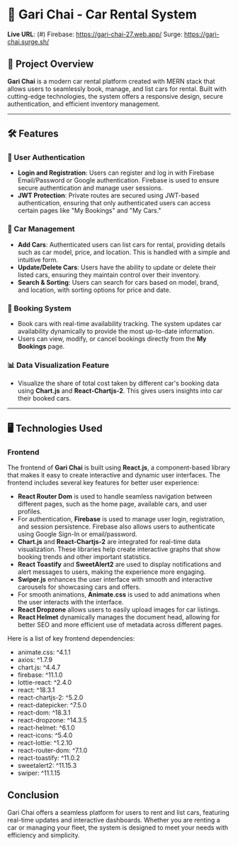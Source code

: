 # 🚗 Gari Chai - Car Rental System

**Live URL**: (#)
Firebase: https://gari-chai-27.web.app/
Surge: https://gari-chai.surge.sh/

## 🌟 Project Overview

**Gari Chai** is a modern car rental platform created with MERN stack that allows users to seamlessly book, manage, and list cars for rental. Built with cutting-edge technologies, the system offers a responsive design, secure authentication, and efficient inventory management.

---

## 🛠️ Features

### 🔑 User Authentication

- **Login and Registration**: Users can register and log in with Firebase Email/Password or Google authentication. Firebase is used to ensure secure authentication and manage user sessions.
- **JWT Protection**: Private routes are secured using JWT-based authentication, ensuring that only authenticated users can access certain pages like "My Bookings" and "My Cars."

### 🚗 Car Management

- **Add Cars**: Authenticated users can list cars for rental, providing details such as car model, price, and location. This is handled with a simple and intuitive form.
- **Update/Delete Cars**: Users have the ability to update or delete their listed cars, ensuring they maintain control over their inventory.
- **Search & Sorting**: Users can search for cars based on model, brand, and location, with sorting options for price and date.

### 📅 Booking System

- Book cars with real-time availability tracking. The system updates car availability dynamically to provide the most up-to-date information.
- Users can view, modify, or cancel bookings directly from the **My Bookings** page.

### 📊 Data Visualization Feature

- Visualize the share of total cost taken by different car's booking data using **Chart.js** and **React-Chartjs-2**. This gives users insights into car their booked cars.

---

## 🖥️ Technologies Used

### Frontend

The frontend of **Gari Chai** is built using **React.js**, a component-based library that makes it easy to create interactive and dynamic user interfaces. The frontend includes several key features for better user experience:

- **React Router Dom** is used to handle seamless navigation between different pages, such as the home page, available cars, and user profiles.
- For authentication, **Firebase** is used to manage user login, registration, and session persistence. Firebase also allows users to authenticate using Google Sign-In or email/password.
- **Chart.js** and **React-Chartjs-2** are integrated for real-time data visualization. These libraries help create interactive graphs that show booking trends and other important statistics.
- **React Toastify** and **SweetAlert2** are used to display notifications and alert messages to users, making the experience more engaging.
- **Swiper.js** enhances the user interface with smooth and interactive carousels for showcasing cars and offers.
- For smooth animations, **Animate.css** is used to add animations when the user interacts with the interface.
- **React Dropzone** allows users to easily upload images for car listings.
- **React Helmet** dynamically manages the document head, allowing for better SEO and more efficient use of metadata across different pages.

Here is a list of key frontend dependencies:

- animate.css: ^4.1.1
- axios: ^1.7.9
- chart.js: ^4.4.7
- firebase: ^11.1.0
- lottie-react: ^2.4.0
- react: ^18.3.1
- react-chartjs-2: ^5.2.0
- react-datepicker: ^7.5.0
- react-dom: ^18.3.1
- react-dropzone: ^14.3.5
- react-helmet: ^6.1.0
- react-icons: ^5.4.0
- react-lottie: ^1.2.10
- react-router-dom: ^7.1.0
- react-toastify: ^11.0.2
- sweetalert2: ^11.15.3
- swiper: ^11.1.15

## Conclusion

Gari Chai offers a seamless platform for users to rent and list cars, featuring real-time updates and interactive dashboards. Whether you are renting a car or managing your fleet, the system is designed to meet your needs with efficiency and simplicity.
